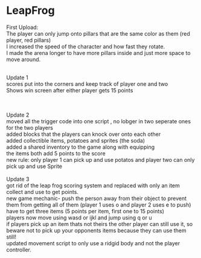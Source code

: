 # LeapFrog
First Upload:
<br>
The player can only jump onto pillars that are the same color as them (red player, red pillars)
<br>
I increased the speed of the character and how fast they rotate.
<br>
I made the arena longer to have more pillars inside and just more space to move around.

<br>
Update 1
<br>
scores put into the corners and keep track of player one and two
<br>
Shows win screen after either player gets 15 points

<br><br>
Update 2
<br>
moved all the trigger code into one script , no lobger in two seperate ones for the two players
<br> 
added blocks that the players can knock over onto each other
<br>
added collectible items, potatoes and sprites (the soda)
<br>
added a shared inventory to the game along with equipping
<br>
the items both add 5 points to the score
<br>
new rule: only player 1 can pick up and use potatos and player two can only pick up and use Sprite
<br><br>
Update 3 
<br>
got rid of the leap frog scoring system and replaced with only an item collect and use to get points.
<br>
new game mechanic- push the person away from their object to prevent them from getting all of them (player 1 uses o and player 2 uses e to push)
<br>
have to get three items (5 points per item, first one to 15 points)
<br>
players now move using wasd or ijkl and jump using q or u
<br> 
if players pick up an item thats not theirs the other player can still use it, so beware not to pick up your opponents items because they can use them still!
<br>
updated movement script to only use a ridgid body and not the player controller.
